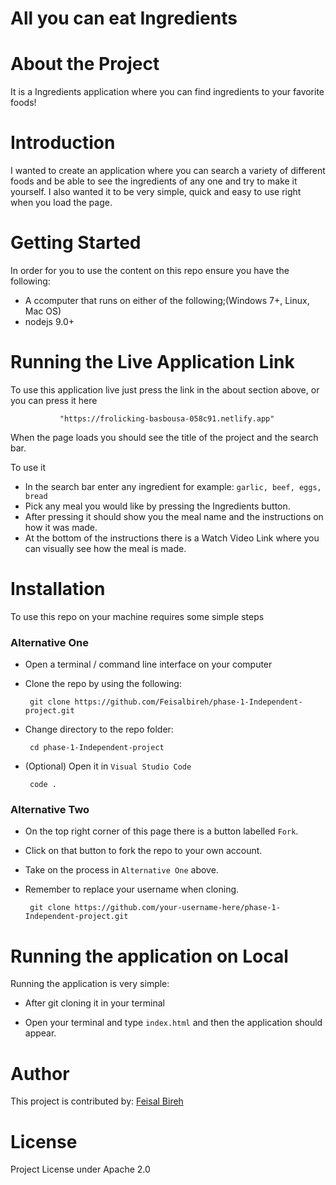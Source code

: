 # All you can eat Ingredients
 
# About the Project
 
It is a Ingredients application where you can find ingredients to your favorite foods!
 
# Introduction
 
I wanted to create an application where you can search a variety of different foods and be able to see the ingredients of any one and try to make it yourself. I also wanted it to be very simple, quick and easy to use right when you load the page.
 
# Getting Started
 
In order for you to use the content on this repo ensure you have the following:
 
- A ccomputer that runs on either of the following;(Windows 7+, Linux, Mac OS)
- nodejs 9.0+
 
# Running the Live Application Link
 
To use this application live just press the link in the about section above, or you can press it here
 
               "https://frolicking-basbousa-058c91.netlify.app"
 
When the page loads you should see the title of the project and the search bar.
 
To use it
- In the search bar enter any ingredient for example: `garlic, beef, eggs, bread`
- Pick any meal you would like by pressing the Ingredients button.
- After pressing it should show you the meal name and the instructions on how it was made.
- At the bottom of the instructions there is a Watch Video Link where you can visually see how the meal is made.
 
# Installation
 
To use this repo on your machine requires some simple steps
 
### Alternative One
- Open a terminal / command line interface on your computer
- Clone the repo by using the following:
 
       git clone https://github.com/Feisalbireh/phase-1-Independent-project.git
 
- Change directory to the repo folder:
 
       cd phase-1-Independent-project
 
- (Optional) Open it in ``Visual Studio Code``
 
       code .
 
### Alternative Two
 
- On the top right corner of this page there is a button labelled ``Fork``.
- Click on that button to fork the repo to your own account.
- Take on the process in ``Alternative One`` above.
- Remember to replace your username when cloning.
 
       git clone https://github.com/your-username-here/phase-1-Independent-project.git
# Running the application on Local
 
Running the application is very simple:
 
- After git cloning it in your terminal
 
- Open your terminal and type `index.html` and then the application should appear.
 
# Author
 
This project is contributed by:
[Feisal Bireh](https://github.com/Feisalbireh)
 
# License
Project License under Apache 2.0
